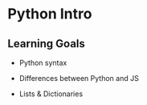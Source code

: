 # Python Intro

## Learning Goals

- Python syntax

- Differences between Python and JS

- Lists & Dictionaries